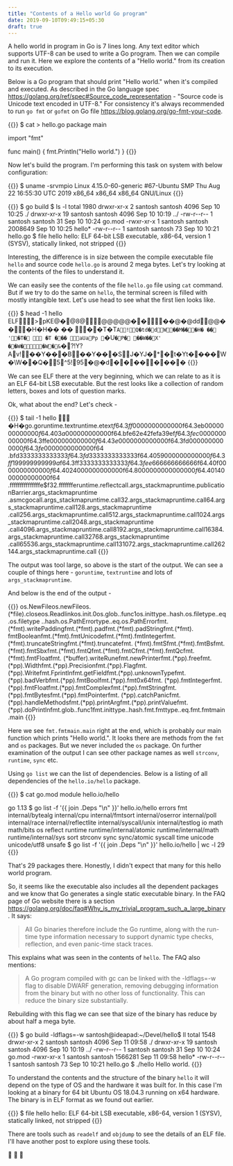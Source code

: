 ```yaml
---
title: "Contents of a Hello world Go program"
date: 2019-09-10T09:49:15+05:30
draft: true
---
```


A hello world in program in Go is 7 lines long. Any text editor which supports UTF-8 can be used to write a Go program. Then we can compile and run it. Here we explore the contents of a "Hello world." from its creation to its execution.

Below is a Go program that should print "Hello world." when it's compiled and executed. As described in the Go language spec https://golang.org/ref/spec#Source_code_representation - "Source code is Unicode text encoded in UTF-8."
For consistency it's always recommended to run <code>go fmt</code> or <code>gofmt</code> on Go file https://blog.golang.org/go-fmt-your-code. 

{{<highlight bash>}}
$ cat > hello.go
package main

import "fmt" 

func main() {
	fmt.Println("Hello world.")
}
{{</highlight>}}

Now let's build the program. I'm performing this task on system with below configuration:

{{<highlight bash>}}
$ uname -srvmpio
Linux 4.15.0-60-generic #67-Ubuntu SMP Thu Aug 22 16:55:30 UTC 2019 x86_64 x86_64 x86_64 GNU/Linux
{{</highlight>}}

{{<highlight bash>}}
$ go build
$ ls -l
total 1980
drwxr-xr-x  2 santosh santosh    4096 Sep 10 10:25 ./
drwxr-xr-x 19 santosh santosh    4096 Sep 10 10:19 ../
-rw-r--r--  1 santosh santosh      31 Sep 10 10:24 go.mod
-rwxr-xr-x  1 santosh santosh 2008649 Sep 10 10:25 hello*
-rw-r--r--  1 santosh santosh      73 Sep 10 10:21 hello.go
$ file hello
hello: ELF 64-bit LSB executable, x86-64, version 1 (SYSV), statically linked, not stripped
{{</highlight>}}

Interesting, the difference is in size between the compile executable file <code>hello</code> and source code <code>hello.go</code> is around 2 mega bytes. Let's try looking at the contents of the files to understand it.

We can easily see the contents of the file <code>hello.go</code> file using <code>cat</code> command. But if we try to do the same on <code>hello</code>, the terminal screen is filled with mostly intangible text. Let's use head to see what the first lien looks like.

{{<highlight bash>}}
$ head -1 hello
ELF>pKE@�@8@@@@@@����@�@dd@@���H�H��
                                                        ��
                                                          ��T�T`A!Q�td�dW��M���H�
�� '�T�  �T ��� aUaPp `�U`�P� ��W��X' ��W��W�&`�?!Y?
Av!��Y���B��Y���SJ�YJ�*�t�Yt����W�\W��Q�5^5!95�@�d��������
{{</highlight>}}

We can see ELF there at the very beginning, which we can relate to as it is an ELF 64-bit LSB executable. But the rest looks like a collection of random letters, boxes and lots of question marks.

Ok, what about the end? Let's check -

{{<highlight bash>}}
$ tail -1 hello
 �H�go.goruntime.textruntime.etext$f64.3ff0000000000000$f64.3eb0000000000000$f64.403a000000000000$f64.bfe62e42fefa39ef$f64
.3fec000000000000$f64.3ffe000000000000$f64.43e0000000000000$f64.3fd0000000000000$f64.3fe0000000000000$f64
.bfd3333333333333$f64.3fd3333333333333$f64.4059000000000000$f64.3ff199999999999a$f64.3ff3333333333333$f64
.3fee666666666666$f64.40f0000000000000$f64.4024000000000000$f64.8000000000000000$f64.4014000000000000$f64
.fffffffffffffffe$f32.ffffffferuntime.reflectcall.args_stackmapruntime.publicationBarrier.args_stackmapruntime
.asmcgocall.args_stackmapruntime.call32.args_stackmapruntime.call64.args_stackmapruntime.call128.args_stackmapruntime
.call256.args_stackmapruntime.call512.args_stackmapruntime.call1024.args_stackmapruntime.call2048.args_stackmapruntime
.call4096.args_stackmapruntime.call8192.args_stackmapruntime.call16384.args_stackmapruntime.call32768.args_stackmapruntime
.call65536.args_stackmapruntime.call131072.args_stackmapruntime.call262144.args_stackmapruntime.call
{{</highlight>}}

The output was tool large, so above is the start of the output. We can see a couple of things here - <code>goruntime</code>, <code>textruntime</code> and lots of <code>args_stackmapruntime</code>.

And below is the end of the output -

{{<highlight bash>}}
os.NewFileos.newFileos.(*file).closeos.Readlinkos.init.0os.glob..func1os.inittype..hash.os.filetype..eq.os.filetype
..hash.os.PathErrortype..eq.os.PathErrorfmt.(*fmt).writePaddingfmt.(*fmt).padfmt.(*fmt).padStringfmt.(*fmt).
fmtBooleanfmt.(*fmt).fmtUnicodefmt.(*fmt).fmtIntegerfmt.(*fmt).truncateStringfmt.(*fmt).truncatefmt.
(*fmt).fmtSfmt.(*fmt).fmtBsfmt.(*fmt).fmtSbxfmt.(*fmt).fmtQfmt.(*fmt).fmtCfmt.(*fmt).fmtQcfmt.(*fmt).fmtFloatfmt.
(*buffer).writeRunefmt.newPrinterfmt.(*pp).freefmt.(*pp).Widthfmt.(*pp).Precisionfmt.(*pp).Flagfmt.
(*pp).Writefmt.Fprintlnfmt.getFieldfmt.(*pp).unknownTypefmt.(*pp).badVerbfmt.(*pp).fmtBoolfmt.(*pp).fmt0x64fmt.
(*pp).fmtIntegerfmt.(*pp).fmtFloatfmt.(*pp).fmtComplexfmt.(*pp).fmtStringfmt.(*pp).fmtBytesfmt.(*pp).fmtPointerfmt.
(*pp).catchPanicfmt.(*pp).handleMethodsfmt.(*pp).printArgfmt.(*pp).printValuefmt.
(*pp).doPrintlnfmt.glob..func1fmt.inittype..hash.fmt.fmttype..eq.fmt.fmtmain.main
{{</highlight>}}

Here we see <code>fmt.fmtmain.main</code> right at the end, which is probably our main function which prints "Hello world.". It looks there are methods from the <code>fmt</code> and <code>os</code> packages. But we never included the <code>os</code> package. On further examination of the output I can see other package names as well <code>strconv</code>, <code>runtime</code>, <code>sync</code> etc.

Using <code>go list</code> we can the list of dependencies. Below is a listing of all dependencies of the <code>hello.io/hello</code> package.

{{<highlight bash>}}
$ cat go.mod
module hello.io/hello

go 1.13
$ go list -f '{{ join .Deps "\n" }}' hello.io/hello
errors
fmt
internal/bytealg
internal/cpu
internal/fmtsort
internal/oserror
internal/poll
internal/race
internal/reflectlite
internal/syscall/unix
internal/testlog
io
math
math/bits
os
reflect
runtime
runtime/internal/atomic
runtime/internal/math
runtime/internal/sys
sort
strconv
sync
sync/atomic
syscall
time
unicode
unicode/utf8
unsafe
$ go list -f '{{ join .Deps "\n" }}' hello.io/hello | wc -l
29
{{</highlight>}}

That's 29 packages there. Honestly, I didn't expect that many for this hello world program.

So, it seems like the executable also includes all the dependent packages and we know that Go generates a single static executable binary. In the FAQ page of Go website there is a section https://golang.org/doc/faq#Why_is_my_trivial_program_such_a_large_binary. It says:

<blockquote class="quote">
All Go binaries therefore include the Go runtime, along with the run-time type information necessary to support dynamic type checks, reflection, and even panic-time stack traces.
</blockquote>

This explains what was seen in the contents of <code>hello</code>.
The FAQ also mentions:

<blockquote class="quote">
A Go program compiled with gc can be linked with the -ldflags=-w flag to disable DWARF generation, removing debugging information from the binary but with no other loss of functionality. This can reduce the binary size substantially.
</blockquote>

Rebuilding with this flag we can see that size of the binary has reduce by about half a mega byte.

{{<highlight bash>}}
$ go build -ldflags=-w 
santosh@ideapad:~/Devel/hello$ ll
total 1548
drwxr-xr-x  2 santosh santosh    4096 Sep 11 09:58 ./
drwxr-xr-x 19 santosh santosh    4096 Sep 10 10:19 ../
-rw-r--r--  1 santosh santosh      31 Sep 10 10:24 go.mod
-rwxr-xr-x  1 santosh santosh 1566281 Sep 11 09:58 hello*
-rw-r--r--  1 santosh santosh      73 Sep 10 10:21 hello.go
$ ./hello 
Hello world.
{{</highlight>}}

To understand the contents and the structure of the binary <code>hello</code> it will depend on the type of OS and the hardware it was built for. In this case I'm looking at a binary for 64 bit Ubuntu OS 18.04.3 running on x64 hardware. The binary is in ELF format as we found out earlier.

{{<highlight bash>}}
$ file hello
hello: ELF 64-bit LSB executable, x86-64, version 1 (SYSV), statically linked, not stripped
{{</highlight>}}

There are tools such as <code>readelf</code> and <code>objdump</code> to see the details of an ELF file. I'll have another post to explore using these tools.

🌺 🌺 🌺